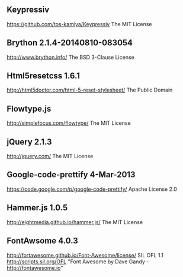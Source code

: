 ## Keypressiv
https://github.com/tos-kamiya/Keypressiv
The MIT License

## Brython 2.1.4-20140810-083054
http://www.brython.info/
The BSD 3-Clause License

## Html5resetcss 1.6.1
http://html5doctor.com/html-5-reset-stylesheet/
The Public Domain

## Flowtype.js
http://simplefocus.com/flowtype/
The MIT License

## jQuery 2.1.3
http://jquery.com/
The MIT License

## Google-code-prettify 4-Mar-2013
https://code.google.com/p/google-code-prettify/
Apache License 2.0

## Hammer.js 1.0.5
http://eightmedia.github.io/hammer.js/
The MIT License

## FontAwsome 4.0.3
http://fortawesome.github.io/Font-Awesome/license/
SIL OFL 1.1 http://scripts.sil.org/OFL
"Font Awesome by Dave Gandy - http://fontawesome.io"
